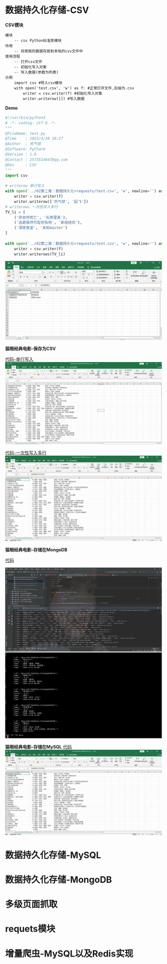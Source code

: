 # 数据持久化存储-CSV
**CSV模块**
```text
模块
    -- csv Python标准库模块
作用
    -- 将爬取的数据存放到本地的csv文件中
使用流程
    -- 打开csv文件
    -- 初始化写入对象
    -- 写入数据(参数为列表)
示例
    import csv #导入csv模块
    with open('test.csv', 'w') as f: #正常打开文件,后缀为.csv
        writer = csv.writer(f) #初始化写入对象
        writer.writerow([]) #写入数据
```
**Demo**

```python
#!/usr/bin/python3
# -*- coding: utf-8 -*-
"""
@FileName: test.py
@Time    : 2022/4/30 20:27
@Author  : 热气球
@Software: PyCharm
@Version : 1.0
@Contact : 2573514647@qq.com
@Des     : CSV
"""
import csv

# writerow 单行写入
with open('../02第二章：数据持久化+requests/test.csv', 'w', newline='') as f:
	writer = csv.writer(f)
	writer.writerow(['热气球', '起飞'])
# writerows 一次性写入多行
TV_li = [
	('非自然死亡', '石原里美'),
	('逃避虽然可耻但有用', '新垣结衣'),
	('深夜食堂', '未知master')
]

with open('../02第二章：数据持久化+requests/test.csv', 'w', newline='') as f:
	writer = csv.writer(f)
	writer.writerows(TV_li)
```
![img_28.png](../Image/img_28.png)

**猫眼经典电影-保存为CSV**

[代码-单行写入](https://www.cnblogs.com/ityouknow/p/11684770.html)
![img_30.png](../Image/img_30.png)


[代码-一次性写入多行](https://www.cnblogs.com/ityouknow/p/11684770.html)
![img_29.png](../Image/img_29.png)

**猫眼经典电影-存储在MongoDB**

[代码](https://www.cnblogs.com/ityouknow/p/11684770.html)

![img_31.png](../Image/img_31.png)
![img_32.png](../Image/img_32.png)

**猫眼经典电影-存储在MySQL**
[代码](https://www.cnblogs.com/ityouknow/p/11684770.html)
![img_29.png](../Image/img_29.png)



# 数据持久化存储-MySQL

# 数据持久化存储-MongoDB

# 多级页面抓取

# requets模块

# 增量爬虫-MySQL以及Redis实现